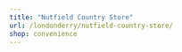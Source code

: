 ```yaml
---
title: "Nutfield Country Store"
url: /londonderry/nutfield-country-store/
shop: convenience
---
```

